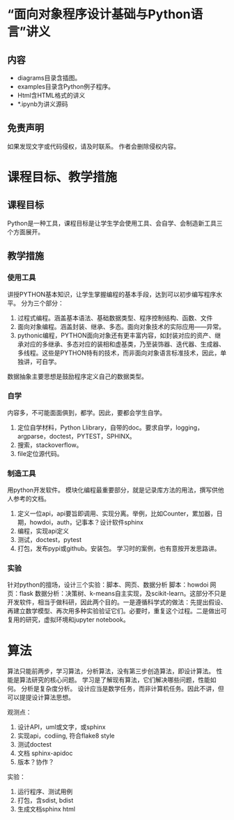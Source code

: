 # “面向对象程序设计基础与Python语言”讲义

## 内容
- diagrams目录含插图。
- examples目录含Python例子程序。
- Html含HTML格式的讲义
- *.ipynb为讲义源码

## 免责声明

如果发现文字或代码侵权，请及时联系。
作者会删除侵权内容。

# 课程目标、教学措施
## 课程目标
Python是一种工具，课程目标是让学生学会使用工具、会自学、会制造新工具三个方面展开。
## 教学措施
### 使用工具
讲授PYTHON基本知识，让学生掌握编程的基本手段，达到可以初步编写程序水平。
分为三个部分：
1. 过程式编程。涵盖基本语法、基础数据类型、程序控制结构、函数、文件
2. 面向对象编程。涵盖封装、继承、多态。面向对象技术的实际应用——异常。
3. pythonic编程，PYTHON面向对象还有更丰富内容，如封装对应的资产、继承对应的多继承、多态对应的装相和虚基类，乃至装饰器、迭代器、生成器、多线程。这些是PYTHON特有的技术，而非面向对象语言标准技术，因此，单独讲，可自学。

数据抽象主要思想是鼓励程序定义自己的数据类型。

### 自学
内容多，不可能面面俱到，都学。因此，要都会学生自学。
1. 定位自学材料，Python Llibrary，自带的doc。要求自学，logging，argparse，doctest，PYTEST，SPHINX。
2. 搜索，stackoverflow。
3. file定位源代码。

### 制造工具
用python开发软件。
模块化编程最重要部分，就是记录库方法的用法，撰写供他人参考的文档。
1. 定义一位api，api要旨即调用、实现分离。举例，比如Counter，累加器，日期，howdoi，auth，记事本？设计软件sphinx
2. 编程，实现api定义
3. 测试，doctest，pytest
4. 打包，发布pypi或github。安装包。
学习时的案例，也有意按开发思路讲。

### 实验
针对python的擅场，设计三个实验：脚本、网页、数据分析
脚本：howdoi
网页：flask
数据分析：决策树、k-means自主实现，及scikit-learn。这部分不只是开发软件，相当于做科研，因此两个目的。一是遵循科学式的做法：先提出假设、再建立数学模型、再次用多种实验验证它们。必要时，重复这个过程。二是做出可复用的研究，虚拟环境和jupyter notebook。

# 算法
算法只能前两步，学习算法，分析算法，没有第三步创造算法，即设计算法。
性能是算法研究的核心问题。
学习是了解现有算法，它们解决哪些问题，性能如何。
分析是复杂度分析。
设计应当是数学任务，而非计算机任务。因此不讲，但可以提提设计算法思想。

观测点：
1. 设计API，uml或文字，或sphinx
2. 实现api，codiing, 符合flake8 style
3. 测试doctest
4. 文档 sphinx-apidoc
5. 版本？协作？

实验：
1. 运行程序、测试用例
2. 打包，含sdist, bdist
3. 生成文档sphinx html
